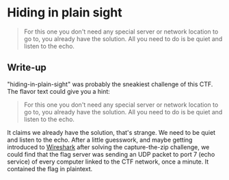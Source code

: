 # Hiding in plain sight

> For this one you don't need any special server or network location to go to, you already have the solution. All you need to do is be quiet and listen to the echo.

## Write-up

"hiding-in-plain-sight" was probably the sneakiest challenge of this CTF. The flavor text could give you a hint:

> For this one you don't need any special server or network location to go to, you already have the solution. All you need to do is be quiet and listen to the echo.

It claims we already have the solution, that's strange. We need to be quiet and listen to the echo. After a little guesswork, and maybe getting introduced to [Wireshark](https://www.wireshark.org/) after solving the capture-the-zip challenge, we could find that the flag server was sending an UDP packet to port 7 (echo service) of every computer linked to the CTF network, once a minute. It contained the flag in plaintext.
